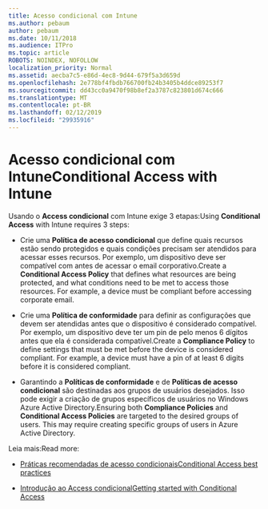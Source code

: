 ```yaml
---
title: Acesso condicional com Intune
ms.author: pebaum
author: pebaum
ms.date: 10/11/2018
ms.audience: ITPro
ms.topic: article
ROBOTS: NOINDEX, NOFOLLOW
localization_priority: Normal
ms.assetid: aecba7c5-e86d-4ec8-9d44-679f5a3d659d
ms.openlocfilehash: 2e778bf4fbdb766700fb24b3405b4ddce89253f7
ms.sourcegitcommit: dd43cc0a9470f98b8ef2a3787c823801d674c666
ms.translationtype: MT
ms.contentlocale: pt-BR
ms.lasthandoff: 02/12/2019
ms.locfileid: "29935916"
---
```

# <a name="conditional-access-with-intune"></a><span data-ttu-id="3ecbc-102">Acesso condicional com Intune</span><span class="sxs-lookup"><span data-stu-id="3ecbc-102">Conditional Access with Intune</span></span>

<span data-ttu-id="3ecbc-103">Usando o **Access condicional** com Intune exige 3 etapas:</span><span class="sxs-lookup"><span data-stu-id="3ecbc-103">Using **Conditional Access** with Intune requires 3 steps:</span></span> 
  
- <span data-ttu-id="3ecbc-p101">Crie uma **Política de acesso condicional** que define quais recursos estão sendo protegidos e quais condições precisam ser atendidos para acessar esses recursos. Por exemplo, um dispositivo deve ser compatível com antes de acessar o email corporativo.</span><span class="sxs-lookup"><span data-stu-id="3ecbc-p101">Create a **Conditional Access Policy** that defines what resources are being protected, and what conditions need to be met to access those resources. For example, a device must be compliant before accessing corporate email.</span></span> 
    
- <span data-ttu-id="3ecbc-p102">Crie uma **Política de conformidade** para definir as configurações que devem ser atendidas antes que o dispositivo é considerado compatível. Por exemplo, um dispositivo deve ter um pin de pelo menos 6 dígitos antes que ela é considerada compatível.</span><span class="sxs-lookup"><span data-stu-id="3ecbc-p102">Create a **Compliance Policy** to define settings that must be met before the device is considered compliant. For example, a device must have a pin of at least 6 digits before it is considered compliant.</span></span> 
    
- <span data-ttu-id="3ecbc-p103">Garantindo a **Políticas de conformidade** e de **Políticas de acesso condicional** são destinadas aos grupos de usuários desejados. Isso pode exigir a criação de grupos específicos de usuários no Windows Azure Active Directory.</span><span class="sxs-lookup"><span data-stu-id="3ecbc-p103">Ensuring both **Compliance Policies** and **Conditional Access Policies** are targeted to the desired groups of users. This may require creating specific groups of users in Azure Active Directory.</span></span> 
    
<span data-ttu-id="3ecbc-110">Leia mais:</span><span class="sxs-lookup"><span data-stu-id="3ecbc-110">Read more:</span></span>
  
- [<span data-ttu-id="3ecbc-111">Práticas recomendadas de acesso condicionais</span><span class="sxs-lookup"><span data-stu-id="3ecbc-111">Conditional Access best practices</span></span>](https://docs.microsoft.com/azure/active-directory/conditional-access/best-practices)
    
- [<span data-ttu-id="3ecbc-112">Introdução ao Access condicional</span><span class="sxs-lookup"><span data-stu-id="3ecbc-112">Getting started with Conditional Access </span></span>](https://docs.microsoft.com/azure/active-directory/active-directory-conditional-access-azure-portal-get-started)
    

